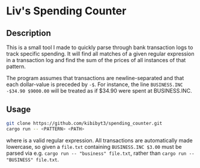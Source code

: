 # Liv's Spending Counter
## Description
This is a small tool I made to quickly parse through bank transaction logs to track specific spending. It will find all matches of a given regular expression in a transaction log and find the sum of the prices of all instances of that pattern.

The program assumes that transactions are newline-separated and that each dollar-value is preceded by `-$`. For instance, the line `BUSINESS.INC -$34.90 $9000.00` will be treated as if $34.90 were spent at BUSINESS.INC.
## Usage
```bash
git clone https://github.com/kibibyt3/spending_counter.git
cargo run -- <PATTERN> <PATH>
```
where <PATTERN> is a valid regular expression. All transactions are automatically made lowercase, so given a `file.txt` containing `BUSINESS.INC $3.00` must be parsed via e.g. `cargo run -- "business" file.txt`, rather than `cargo run -- "BUSINESS" file.txt`.
